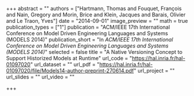 +++
abstract = ""
authors = ["Hartmann, Thomas and Fouquet, François and Nain, Gregory and Morin, Brice and Klein, Jacques and Barais, Olivier and Le Traon, Yves"]
date = "2014-09-01"
image_preview = ""
math = true
publication_types = ["1"]
publication = "ACM/IEEE 17th International Conference on Model Driven Engineering Languages and Systems (MODELS 2014)"
publication_short = "In *ACM/IEEE 17th International Conference on Model Driven Engineering Languages and Systems (MODELS 2014)*"
selected = false
title = "A Native Versioning Concept to Support Historized Models at Runtime"
url_code = "https://hal.inria.fr/hal-01097020"
url_dataset = ""
url_pdf = "https://hal.inria.fr/hal-01097020/file/Models14-author-preprint-270614.pdf"
url_project = ""
url_slides = ""
url_video = ""

+++
